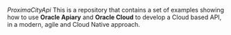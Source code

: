 *ProximaCityApi*
This is a repository that contains a set of examples showing how to use **Oracle Apiary** and **Oracle Cloud** to develop 
a Cloud based API, in a modern, agile and Cloud Native approach.
